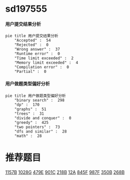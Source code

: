 # sd197555

<!-- tabs:start -->



#### **用户提交结果分析**

```mermaid
pie title 用户提交结果分析
    "Accepted" :  54
    "Rejected" :  0
    "Wrong answer" :  37
    "Runtime error" :  0
    "Time limit exceeded" :  2
    "Memory limit exceeded" :  4
    "Compilation error" :  0
    "Partial" :  0
```

#### **用户做题类型偏好分析**

```mermaid
pie title 用户做题类型偏好分析
    "binary search" :  298
    "dp" :  170
    "graphs" :  51
    "trees" :  31
    "divide and conquer" :  0
    "greedy" :  425
    "two pointers" :  73
    "dfs and similar" :  28
    "math" :  28
```



<!-- tabs:end -->
# 推荐题目
[1157B](https://codeforces.com/contest/1157/problem/B)
[1028G](https://codeforces.com/contest/1028/problem/G)
[479E](https://codeforces.com/contest/479/problem/E)
[901C](https://codeforces.com/contest/901/problem/C)
[218B](https://codeforces.com/contest/218/problem/B)
[12A](https://codeforces.com/contest/12/problem/A)
[845F](https://codeforces.com/contest/845/problem/F)
[987F](https://codeforces.com/contest/987/problem/F)
[350B](https://codeforces.com/contest/350/problem/B)
[268B](https://codeforces.com/contest/268/problem/B)
